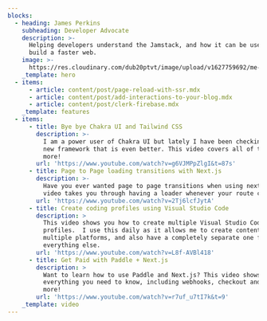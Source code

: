 ```yaml
---
blocks:
  - heading: James Perkins
    subheading: Developer Advocate
    description: >-
      Helping developers understand the Jamstack, and how it can be used to
      build a faster web.
    image: >-
      https://res.cloudinary.com/dub20ptvt/image/upload/v1627759692/me-and-tina_hgq79d.webp
    _template: hero
  - items:
      - article: content/post/page-reload-with-ssr.mdx
      - article: content/post/add-interactions-to-your-blog.mdx
      - article: content/post/clerk-firebase.mdx
    _template: features
  - items:
      - title: Bye bye Chakra UI and Tailwind CSS
        description: >-
          I am a power user of Chakra UI but lately I have been checking out a
          new framework that is even better. This video covers all of this and
          more!
        url: 'https://www.youtube.com/watch?v=g6VJMPpZlgI&t=87s'
      - title: Page to Page loading transitions with Next.js
        description: >-
          Have you ever wanted page to page transitions when using next.js? This
          video takes you through having a loader whenever your route changes.
        url: 'https://www.youtube.com/watch?v=2Tj6lcfJytA'
      - title: Create coding profiles using Visual Studio Code
        description: >
          This video shows you how to create multiple Visual Studio Code
          profiles.  I use this daily as it allows me to create content on
          multiple platforms, and also have a completely separate one for
          everything else.
        url: 'https://www.youtube.com/watch?v=L8f-AVBl418'
      - title: Get Paid with Paddle + Next.js
        description: >
          Want to learn how to use Paddle and Next.js? This video shows you
          everything you need to know, including webhooks, checkout and so much
          more!
        url: 'https://www.youtube.com/watch?v=r7uf_u7tI7k&t=9'
    _template: video
---
```


